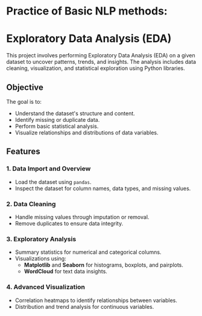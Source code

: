 # Practice of Basic NLP methods:

# Exploratory Data Analysis (EDA)

This project involves performing Exploratory Data Analysis (EDA) on a given dataset to uncover patterns, trends, and insights. The analysis includes data cleaning, visualization, and statistical exploration using Python libraries.

## Objective

The goal is to:
- Understand the dataset's structure and content.
- Identify missing or duplicate data.
- Perform basic statistical analysis.
- Visualize relationships and distributions of data variables.

## Features

### 1. Data Import and Overview
- Load the dataset using `pandas`.
- Inspect the dataset for column names, data types, and missing values.

### 2. Data Cleaning
- Handle missing values through imputation or removal.
- Remove duplicates to ensure data integrity.

### 3. Exploratory Analysis
- Summary statistics for numerical and categorical columns.
- Visualizations using:
  - **Matplotlib** and **Seaborn** for histograms, boxplots, and pairplots.
  - **WordCloud** for text data insights.

### 4. Advanced Visualization
- Correlation heatmaps to identify relationships between variables.
- Distribution and trend analysis for continuous variables.
